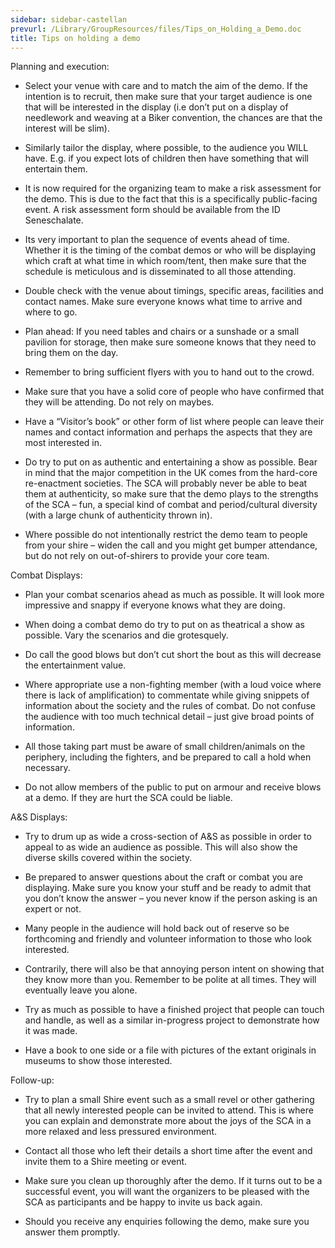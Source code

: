 ```yaml
---
sidebar: sidebar-castellan
prevurl: /Library/GroupResources/files/Tips_on_Holding_a_Demo.doc
title: Tips on holding a demo
---
```


Planning and execution:

-	Select your venue with care and to match the aim of the demo.  If the intention is to recruit, then make sure that your target audience is one that will be interested in the display (i.e don’t put on a display of needlework and weaving at a Biker convention, the chances are that the interest will be slim).

-	Similarly tailor the display, where possible, to the audience you WILL have.  E.g. if you expect lots of children then have something that will entertain them.

-	It is now required for the organizing team to make a risk assessment for the demo.  This is due to the fact that this is a specifically public-facing event.  A risk assessment form should be available from the ID Seneschalate.

-	Its very important to plan the sequence of events ahead of time.  Whether it is the timing of the combat demos or who will be displaying which craft at what time in which room/tent, then make sure that the schedule is meticulous and is disseminated to all those attending.

-	Double check with the venue about timings, specific areas, facilities and contact names.  Make sure everyone knows what time to arrive and where to go.

-	Plan ahead:  If you need tables and chairs or a sunshade or a small pavilion for storage, then make sure someone knows that they need to bring them on the day.

-	Remember to bring sufficient flyers with you to hand out to the crowd.

-	Make sure that you have a solid core of people who have confirmed that they will be attending.  Do not rely on maybes.

-	Have a “Visitor’s book” or other form of list where people can leave their names and contact information and perhaps the aspects that they are most interested in.

-	Do try to put on as authentic and entertaining a show as possible.  Bear in mind that the major competition in the UK comes from the hard-core re-enactment societies.  The SCA will probably never be able to beat them at authenticity, so make sure that the demo plays to the strengths of the SCA – fun, a special kind of combat and period/cultural diversity (with a large chunk of authenticity thrown in).

-	Where possible do not intentionally restrict the demo team to people from your shire – widen the call and you might get bumper attendance, but do not rely on out-of-shirers to provide your core team.


Combat Displays:

-	Plan your combat scenarios ahead as much as possible.  It will look more impressive and snappy if everyone knows what they are doing.

-	When doing a combat demo do try to put on as theatrical a show as possible. Vary the scenarios and die grotesquely.  

-	Do call the good blows but don’t cut short the bout as this will decrease the entertainment value.

-	Where appropriate use a non-fighting member (with a loud voice where there is lack of amplification) to commentate while giving snippets of information about the society and the rules of combat.  Do not confuse the audience with too much technical detail – just give broad points of information.

-	All those taking part must be aware of small children/animals on the periphery, including the fighters, and be prepared to call a hold when necessary.

-	Do not allow members of the public to put on armour and receive blows at a demo.  If they are hurt the SCA could be liable.



A&S Displays:

-	Try to drum up as wide a cross-section of A&S as possible in order to appeal to as wide an audience as possible.  This will also show the diverse skills covered within the society.

-	Be prepared to answer questions about the craft or combat you are displaying.  Make sure you know your stuff and be ready to admit that you don’t know the answer – you never know if the person asking is an expert or not.

-	Many people in the audience will hold back out of reserve so be forthcoming and friendly and volunteer information to those who look interested.

-	Contrarily, there will also be that annoying person intent on showing that they know more than you.  Remember to be polite at all times.  They will eventually leave you alone.

-	Try as much as possible to have a finished project that people can touch and handle, as well as a similar in-progress project to demonstrate how it was made.

-	Have a book to one side or a file with pictures of the extant originals in museums to show those interested.


Follow-up:

-	Try to plan a small Shire event such as a small revel or other gathering that all newly interested people can be invited to attend.  This is where you can explain and demonstrate more about the joys of the SCA in a more relaxed and less pressured environment.

-	Contact all those who left their details a short time after the event and invite them to a Shire meeting or event.

-	Make sure you clean up thoroughly after the demo.  If it turns out to be a successful event, you will want the organizers to be pleased with the SCA as participants and be happy to invite us back again.

-	Should you receive any enquiries following the demo, make sure you answer them promptly.




